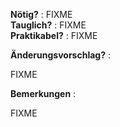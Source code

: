 **Nötig?** : FIXME </br>
**Tauglich?** : FIXME </br>
**Praktikabel?** : FIXME </br>

**Änderungsvorschlag?** :

FIXME

**Bemerkungen** :

FIXME

